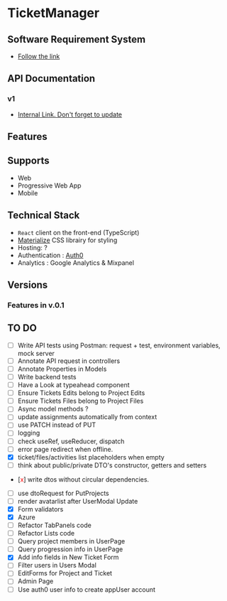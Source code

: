 # TicketManager

## Software Requirement System

- [Follow the link](https://docs.google.com/presentation/d/1Gunf5MRJ_KcoFwo0x_vV8YVHnf9l0V8n7BiJGz6p4cI/edit?usp=sharing)

## API Documentation

### v1

- [Internal Link. Don't forget to update](https://localhost:5001/api/v1/)

## Features

## Supports

- Web
- Progressive Web App
- Mobile

## Technical Stack

- `React` client on the front-end (TypeScript)
- [Materialize](https://materializecss.com) CSS librairy for styling
- Hosting: ?
- Authentication : [Auth0](https://auth0.com/)
- Analytics : Google Analytics & Mixpanel

## Versions

### Features in v.0.1

## TO DO

- [ ] Write API tests using Postman: request + test, environment variables, mock server
- [ ] Annotate API request in controllers
- [ ] Annotate Properties in Models
- [ ] Write backend tests
- [ ] Have a Look at typeahead component
- [ ] Ensure Tickets Edits belong to Project Edits
- [ ] Ensure Tickets Files belong to Project Files
- [ ] Async model methods ?
- [ ] update assignments automatically from context
- [ ] use PATCH instead of PUT
- [ ] logging
- [ ] check useRef, useReducer, dispatch
- [ ] error page redirect when offline.
- [x] ticket/files/activities list placeholders when empty
- [ ] think about public/private DTO's constructor, getters and setters
- [<span style="color:red">x</span>] write dtos without circular dependencies.
- [ ] use dtoRequest for PutProjects
- [ ] render avatarlist after UserModal Update
- [x] Form validators
- [x] Azure
- [ ] Refactor TabPanels code
- [ ] Refactor Lists code
- [ ] Query project members in UserPage
- [ ] Query progression info in UserPage
- [x] Add info fields in New Ticket Form
- [ ] Filter users in Users Modal
- [ ] EditForms for Project and Ticket
- [ ] Admin Page
- [ ] Use auth0 user info to create appUser account
